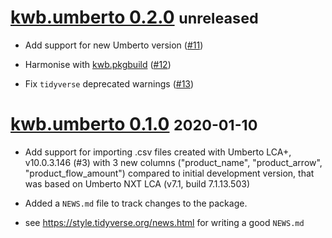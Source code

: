 # [kwb.umberto 0.2.0](https://github.com/KWB-R/kwb.umberto/releases/tag/v0.2.0) <small>unreleased</small>

* Add support for new Umberto version ([#11](https://github.com/KWB-R/kwb.umberto/issues/11))

* Harmonise with [kwb.pkgbuild](https://kwb-r.github.io/kwb.pkgbuild) ([#12](https://github.com/KWB-R/kwb.umberto/issues/12))

* Fix `tidyverse` deprecated warnings ([#13](https://github.com/KWB-R/kwb.umberto/issues/13))

# [kwb.umberto 0.1.0](https://github.com/KWB-R/kwb.umberto/releases/tag/v0.1.0) <small>2020-01-10</small>

* Add support for importing .csv files created with Umberto LCA+, v10.0.3.146 
(#3) with 3 new columns ("product_name", "product_arrow", "product_flow_amount") 
compared to initial development version, that was based on Umberto NXT LCA 
(v7.1, build 7.1.13.503)

* Added a `NEWS.md` file to track changes to the package.

* see https://style.tidyverse.org/news.html for writing a good `NEWS.md`


